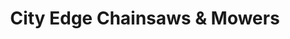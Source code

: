 ---
title: "City Edge Chainsaws & Mowers"
url: /cheltenham/city-edge-chainsaws-and-mowers/
shop: shop
---